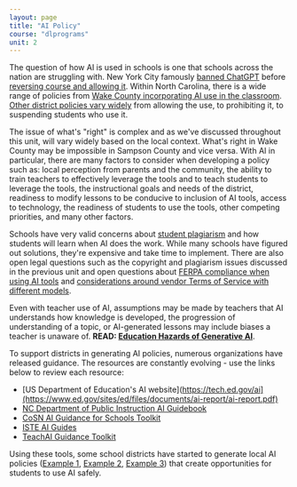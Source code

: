 ```yaml
---
layout: page
title: "AI Policy"
course: "dlprograms"
unit: 2
---
```

The question of how AI is used in schools is one that schools across the nation are struggling with. New York City famously [banned ChatGPT](https://www.nbcnews.com/tech/tech-news/new-york-city-public-schools-ban-chatgpt-devices-networks-rcna64446) before [reversing course and allowing it](https://www.nbcnews.com/tech/chatgpt-ban-dropped-new-york-city-public-schools-rcna85089). Within North Carolina, there is a wide range of policies from [Wake County incorporating AI use in the classroom](https://www.wral.com/story/wake-county-schools-to-teach-ai-to-middle-and-high-school-students/21016439/). [Other district policies vary widely](https://www.wral.com/5-on-your-side-school-districts-vary-on-chatgpt-from-embracing-it-to-suspension/21014105/) from allowing the use, to prohibiting it, to suspending students who use it.

The issue of what's "right" is complex and as we've discussed throughout this unit, will vary widely based on the local context. What's right in Wake County may be impossible in Sampson County and vice versa. With AI in particular, there are many factors to consider when developing a policy such as: local perception from parents and the community, the ability to train teachers to effectively leverage the tools and to teach students to leverage the tools, the instructional goals and needs of the district, readiness to modify lessons to be conducive to inclusion of AI tools, access to technology, the readiness of students to use the tools, other competing priorities, and many other factors.

Schools have very valid concerns about [student plagiarism](https://er.educause.edu/articles/sponsored/2023/11/academic-integrity-in-the-age-of-ai) and how students will learn when AI does the work. While many schools have figured out solutions, they're expensive and take time to implement. There are also open legal questions such as the copyright and plagiarism issues discussed in the previous unit and open questions about [FERPA compliance when using AI tools](https://www.bwf.com/navigating-responsible-ai-a-look-through-ferpa-and-hipaa-compliance/) and [considerations around vendor Terms of Service with different models](https://www.esparklearning.com/blog/can-students-use-chatgpt/).

Even with teacher use of AI, assumptions may be made by teachers that AI understands how knowledge is developed, the progression of understanding of a topic, or AI-generated lessons may include biases a teacher is unaware of. **READ: [Education Hazards of Generative AI](https://www.cognitiveresonance.net/EducationHazardsofGenerativeAI.pdf)**.

To support districts in generating AI policies, numerous organizations have released guidance. The resources are constantly evolving - use the links below to review each resource:
* [US Department of Education's AI website](https://tech.ed.gov/ai](https://www.ed.gov/sites/ed/files/documents/ai-report/ai-report.pdf)
* [NC Department of Public Instruction AI Guidebook](https://go.ncdpi.gov/AI_Guidelines)
* [CoSN AI Guidance for Schools Toolkit](https://www.teachai.org/toolkit)
* [ISTE AI Guides](https://iste.org/ai)
* [TeachAI Guidance Toolkit](https://www.teachai.org/toolkit-guidance)

Using these tools, some school districts have started to generate local AI policies ([Example 1](https://www.taliaferro.k12.ga.us/AIPOLICY), [Example 2](https://dashboardassets.eb-pages.com/uploads/5154510492401664/AI_Policy___staff_and_students_2___Redacted.pdf), [Example 3](https://dashboardassets.eb-pages.com/uploads/5154510492401664/AI_policy___staff_and_students___Redacted.pdf)) that create opportunities for students to use AI safely.
